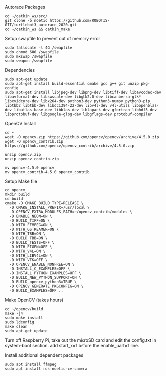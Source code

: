 Autorace Packages
```shell
cd ~/catkin_ws/src/
git clone -b noetic https://github.com/ROBOTIS-GIT/turtlebot3_autorace_2020.git
cd ~/catkin_ws && catkin_make
```

Setup swapfile to prevent out of memory error
```
sudo fallocate -l 4G /swapfile
sudo chmod 600 /swapfile
sudo mkswap /swapfile
sudo swapon /swapfile
```

Dependencies
```shell
sudo apt-get update
sudo apt-get install build-essential cmake gcc g++ git unzip pkg-config
sudo apt-get install libjpeg-dev libpng-dev libtiff-dev libavcodec-dev libavformat-dev libswscale-dev libgtk2.0-dev libcanberra-gtk* libxvidcore-dev libx264-dev python3-dev python3-numpy python3-pip libtbb2 libtbb-dev libdc1394-22-dev libv4l-dev v4l-utils libopenblas-dev libatlas-base-dev libblas-dev liblapack-dev gfortran libhdf5-dev libprotobuf-dev libgoogle-glog-dev libgflags-dev protobuf-compiler
```

OpenCV Install
```shell
cd ~
wget -O opencv.zip https://github.com/opencv/opencv/archive/4.5.0.zip
wget -O opencv_contrib.zip https://github.com/opencv/opencv_contrib/archive/4.5.0.zip

unzip opencv.zip
unzip opencv_contrib.zip

mv opencv-4.5.0 opencv
mv opencv_contrib-4.5.0 opencv_contrib
```

Setup Make file
```
cd opencv
mkdir build
cd build
cmake -D CMAKE_BUILD_TYPE=RELEASE \
  -D CMAKE_INSTALL_PREFIX=/usr/local \
  -D OPENCV_EXTRA_MODULES_PATH=~/opencv_contrib/modules \
  -D ENABLE_NEON=ON \
  -D BUILD_TIFF=ON \
  -D WITH_FFMPEG=ON \
  -D WITH_GSTREAMER=ON \
  -D WITH_TBB=ON \
  -D BUILD_TBB=ON \
  -D BUILD_TESTS=OFF \
  -D WITH_EIGEN=OFF \
  -D WITH_V4L=ON \
  -D WITH_LIBV4L=ON \
  -D WITH_VTK=OFF \
  -D OPENCV_ENABLE_NONFREE=ON \
  -D INSTALL_C_EXAMPLES=OFF \
  -D INSTALL_PYTHON_EXAMPLES=OFF \
  -D BUILD_NEW_PYTHON_SUPPORT=ON \
  -D BUILD_opencv_python3=TRUE \
  -D OPENCV_GENERATE_PKGCONFIG=ON \
  -D BUILD_EXAMPLES=OFF ..
```

Make OpenCV (takes hours)
```shell
cd ~/opencv/build
make -j4
sudo make install
sudo ldconfig
make clean
sudo apt-get update
```


Turn off Raspberry Pi, take out the microSD card and edit the config.txt in system-boot section. add start_x=1 before the enable_uart=1 line.

Install additional dependent packages
```shell
sudo apt install ffmpeg
sudo apt install ros-noetic-cv-camera
```
